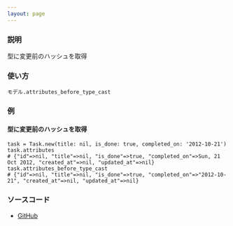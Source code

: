 ```yaml
---
layout: page
---
```

### 説明
型に変更前のハッシュを取得

### 使い方
    モデル.attributes_before_type_cast

### 例
#### 型に変更前のハッシュを取得
    task = Task.new(title: nil, is_done: true, completed_on: '2012-10-21')
    task.attributes
    # {"id"=>nil, "title"=>nil, "is_done"=>true, "completed_on"=>Sun, 21 Oct 2012, "created_at"=>nil, "updated_at"=>nil}
    task.attributes_before_type_cast
    # {"id"=>nil, "title"=>nil, "is_done"=>true, "completed_on"=>"2012-10-21", "created_at"=>nil, "updated_at"=>nil}

### ソースコード
* [GitHub](https://github.com/rails/rails/blob/f33d52c95217212cbacc8d5e44b5a8e3cdc6f5b3/activerecord/lib/active_record/attribute_methods/before_type_cast.rb#L63)
